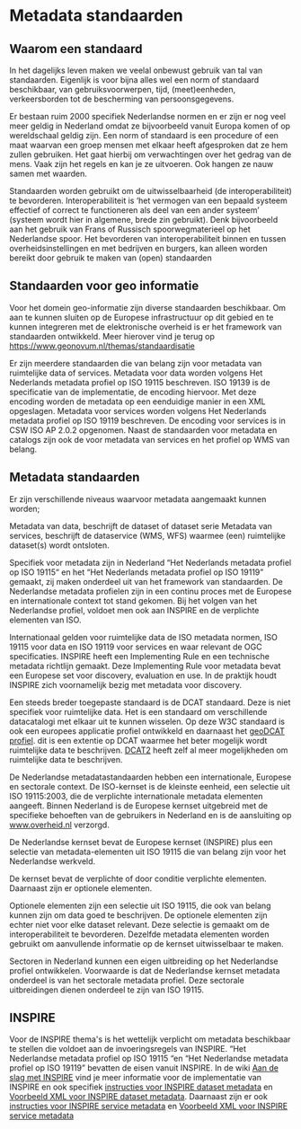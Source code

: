 # Metadata standaarden

## Waarom een standaard

In het dagelijks leven maken we veelal onbewust gebruik van tal van standaarden. Eigenlijk is voor bijna alles wel een norm of standaard beschikbaar, van gebruiksvoorwerpen, tijd, (meet)eenheden, verkeersborden tot de bescherming van persoonsgegevens. 

Er bestaan ruim 2000 specifiek Nederlandse normen en er zijn er nog veel meer geldig in Nederland omdat ze bijvoorbeeld vanuit Europa komen of op wereldschaal geldig zijn. 
Een norm of standaard is een procedure of een maat waarvan een groep mensen met elkaar heeft afgesproken dat ze hem zullen gebruiken. Het gaat hierbij om verwachtingen over het gedrag van de mens. Vaak zijn het regels en kan je ze uitvoeren. Ook hangen ze nauw samen met waarden.

Standaarden worden gebruikt om de uitwisselbaarheid (de interoperabiliteit) te bevorderen. Interoperabiliteit is ‘het vermogen van een bepaald systeem effectief of correct te functioneren als deel van een ander systeem’ (systeem wordt hier in algemene, brede zin gebruikt). Denk bijvoorbeeld aan het gebruik van Frans of Russisch spoorwegmaterieel op het Nederlandse spoor.
Het bevorderen van interoperabiliteit binnen en tussen overheidsinstellingen en met bedrijven en burgers, kan alleen worden bereikt door gebruik te maken van (open) standaarden

## Standaarden voor geo informatie

Voor het domein geo-informatie zijn diverse standaarden beschikbaar. Om aan te kunnen sluiten op de Europese infrastructuur op dit gebied en te kunnen integreren met de elektronische overheid is er het framework van standaarden ontwikkeld. Meer hierover vind je terug op https://www.geonovum.nl/themas/standaardisatie

Er zijn meerdere standaarden die van belang zijn voor metadata van ruimtelijke data of services.  Metadata voor data worden volgens Het Nederlands metadata profiel op ISO 19115 beschreven. ISO 19139 is de specificatie van de implementatie, de encoding hiervoor. Met deze encoding worden de metadata op een eenduidige manier in een XML opgeslagen. Metadata voor services worden volgens Het Nederlands metadata profiel op ISO 19119 beschreven. De encoding voor services is in CSW ISO AP 2.0.2 opgenomen. Naast de standaarden voor metadata en catalogs zijn ook de voor metadata van services en het profiel op WMS van belang.

## Metadata standaarden

Er zijn verschillende niveaus waarvoor metadata aangemaakt kunnen worden;

Metadata van data, beschrijft de dataset of dataset serie
Metadata van services, beschrijft de dataservice (WMS, WFS) waarmee (een) ruimtelijke dataset(s) wordt ontsloten.

Specifiek voor metadata zijn in Nederland “Het Nederlands metadata profiel op ISO 19115“ en het “Het Nederlands metadata profiel op ISO 19119” gemaakt, zij maken onderdeel uit van het framework van standaarden. De Nederlandse metadata profielen zijn in een continu proces met de Europese en internationale context tot stand gekomen. Bij het volgen van het Nederlandse profiel, voldoet men ook aan INSPIRE en de verplichte elementen van ISO.

Internationaal gelden voor ruimtelijke data de ISO metadata normen, ISO 19115 voor data en ISO 19119 voor services en waar relevant de OGC specificaties. INSPIRE heeft een Implementing Rule en een technische metadata richtlijn gemaakt. Deze Implementing Rule voor metadata bevat een Europese set voor discovery, evaluation en use. In de praktijk houdt INSPIRE zich voornamelijk bezig met metadata voor discovery.

Een steeds breder toegepaste standaard is de DCAT standaard. Deze is niet specifiek voor ruimtelijke data. Het is een standaard om verschillende datacatalogi met elkaar uit te kunnen wisselen. Op deze W3C standaard is ook een europees applicatie profiel ontwikkeld en daarnaast het [geoDCAT profiel](https://joinup.ec.europa.eu/release/geodcat-ap/10). dit is een extentie op DCAT waarmee het beter mogelijk wordt ruimtelijke data te beschrijven. [DCAT2](https://www.w3.org/TR/vocab-dcat-2/) heeft zelf al meer mogelijkheden om ruimtelijke data te beschrijven. 

De Nederlandse metadatastandaarden hebben een internationale, Europese en sectorale context. De ISO-kernset is de kleinste eenheid, een selectie uit ISO 19115:2003, die de verplichte internationale metadata elementen aangeeft. Binnen Nederland is de Europese kernset uitgebreid met de specifieke behoeften van de gebruikers in Nederland en is de aansluiting op www.overheid.nl verzorgd.

De Nederlandse kernset bevat de Europese kernset (INSPIRE) plus een selectie van metadata-elementen uit ISO 19115 die van belang zijn voor het Nederlandse werkveld.

De kernset bevat de verplichte of door conditie verplichte elementen. Daarnaast zijn er optionele elementen.

Optionele elementen  zijn een selectie uit ISO 19115, die ook van belang kunnen zijn om data goed te beschrijven. De optionele elementen zijn echter niet voor elke dataset relevant. Deze selectie is gemaakt om de interoperabiliteit te bevorderen. Dezelfde metadata elementen worden gebruikt om aanvullende informatie op de kernset uitwisselbaar te maken.

Sectoren in Nederland kunnen een eigen uitbreiding op het Nederlandse profiel ontwikkelen. Voorwaarde is dat de Nederlandse kernset metadata onderdeel is van het sectorale metadata profiel. Deze sectorale uitbreidingen dienen onderdeel te zijn van ISO 19115.

## INSPIRE

Voor de INSPIRE thema's is het wettelijk verplicht om metadata  beschikbaar te stellen die voldoet aan de invoeringsregels van INSPIRE. “Het Nederlandse metadata profiel op ISO 19115 “en “Het Nederlandse metadata profiel op ISO 19119” bevatten de eisen vanuit INSPIRE.
In de wiki [Aan de slag met INSPIRE](https://wiki.geonovum.nl/index.php?title=Aan_de_slag_met_INSPIRE) vind je meer informatie voor de implementatie van INSPIRE en ook specifiek [instructies voor INSPIRE dataset metadata](https://wiki.geonovum.nl/index.php?title=Invulinstructie) en  [Voorbeeld XML voor INSPIRE dataset metadata](https://wiki.geonovum.nl/index.php?title=Voorbeeld_XML_voor_INSPIRE_dataset_metadata).
Daarnaast zijn er ook [instructies voor INSPIRE service metadata](https://wiki.geonovum.nl/index.php?title=Invulinstructie_voor_services) en [Voorbeeld XML voor INSPIRE service metadata](https://wiki.geonovum.nl/index.php?title=Voorbeeld_XML_voor_INSPIRE_service_metadata)

<!-- ## Opdracht standaarden

1. Ga naar de [INSPIRE richtlijn voor metadata](http://eur-lex.europa.eu/LexUriServ/LexUriServ.do?uri=OJ:L:2008:326:0012:0030:NL:PDF).
Welke metadata elementen worden voor een dataset voorgeschreven, welke voor services?


1. Ga naar [De technische guideline die bij de invoeringsregels hoort](http://inspire.jrc.ec.europa.eu/reports/ImplementingRules/metadata/MD_IR_and_ISO_20090218.pdf).
Welke metadata elementen worden voor een dataset voorgeschreven, welke voor services?


1. Ga naar [Het Nederlands profiel op ISO 19115](http://www.geonovum.nl/sites/default/files/standaarden/NLmetadataprofielISO19115v12maart.pdf) Welke metadata elementen komen niet in INSPIRE voor?


1. Ga naar [De Nederlandse metadata standaard voor services](http://www.geonovum.nl/geostandaarden/metadata) 
Vergelijk de metadata elementen.
-->


